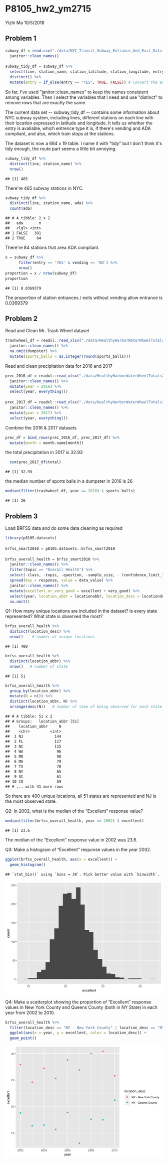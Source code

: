 P8105\_hw2\_ym2715
================
Yizhi Ma
10/5/2018

Problem 1
---------

``` r
subway_df = read.csv("./data/NYC_Transit_Subway_Entrance_And_Exit_Data.csv") %>% 
  janitor::clean_names()

subway_tidy_df = subway_df %>% 
  select(line, station_name, station_latitude, station_longitude, entry, vending, entrance_type, ada, route1, route2, route3, route4, route5, route6, route7, route8, route9, route10, route11) %>% 
  distinct() %>% 
  mutate(entry = if_else(entry == "YES", TRUE, FALSE)) # Convert the entry variable from character to a logical variable
```

So far, I've used "janitor::clean\_names" to keep the names consistent among variables. Then I select the variables that I need and use "distinct" to remove rows that are exactly the same.

The current data set -- subway\_tidy\_df -- contains some information about NYC subway system, including lines, different stations on each line with their location expressed in latitude and longitude. It tells us whether the entry is avaliable, which entrence type it is, if there's vending and ADA compliant, and also, which train stops at the stations.

The dataset is now a 684 x 19 table. I name it with "tidy" but I don't think it's tidy enough, the route part seems a little bit annoying.

``` r
subway_tidy_df %>% 
  distinct(line, station_name) %>% 
  nrow()
```

    ## [1] 465

There're 465 subway stations in NYC.

``` r
subway_tidy_df %>% 
  distinct(line, station_name, ada) %>% 
  count(ada)
```

    ## # A tibble: 2 x 2
    ##   ada       n
    ##   <lgl> <int>
    ## 1 FALSE   381
    ## 2 TRUE     84

There're 84 stations that area ADA compliant.

``` r
x = subway_df %>% 
      filter(entry == 'YES' & vending == 'NO') %>% 
      nrow()
proportion = x / nrow(subway_df)
proportion
```

    ## [1] 0.0369379

The proportion of station entrances / exits without vending allow entrance is 0.0369379

Problem 2
---------

Read and Clean Mr. Trash Wheel dataset

``` r
trashwheel_df = readxl::read_xlsx("./data/HealthyHarborWaterWheelTotals2018-7-28.xlsx", sheet = "Mr. Trash Wheel", range = cell_cols("A:N")) %>% 
  janitor::clean_names() %>% 
  na.omit(dumpster) %>%
  mutate(sports_balls = as.integer(round(sports_balls)))
```

Read and clean precipitation data for 2016 and 2017

``` r
prec_2016_df = readxl::read_xlsx("./data/HealthyHarborWaterWheelTotals2018-7-28.xlsx", sheet = "2016 Precipitation", range = "A2:B14") %>% 
  janitor::clean_names() %>% 
  mutate(year = 2016) %>% 
  select(year, everything())

prec_2017_df = readxl::read_xlsx("./data/HealthyHarborWaterWheelTotals2018-7-28.xlsx", sheet = "2017 Precipitation", range = "A2:B14") %>% 
  janitor::clean_names() %>% 
  mutate(year = 2017) %>% 
  select(year, everything())
```

Combine the 2016 & 2017 datasets

``` r
prec_df = bind_rows(prec_2016_df, prec_2017_df) %>% 
  mutate(month = month.name[month])
```

the total precipitation in 2017 is 32.93

``` r
  sum(prec_2017_df$total)
```

    ## [1] 32.93

the median number of sports balls in a dumpster in 2016 is 26

``` r
median(filter(trashwheel_df, year == 2016) $ sports_balls)
```

    ## [1] 26

Problem 3
---------

Load BRFSS data and do some data cleaning as required

``` r
library(p8105.datasets)

brfss_smart2010 = p8105.datasets::brfss_smart2010

brfss_overall_health = brfss_smart2010 %>% 
  janitor::clean_names() %>% 
  filter(topic == "Overall Health") %>% 
  select(-class, -topic, -question, -sample_size, - (confidence_limit_low:geo_location)) %>% 
  spread(key = response, value = data_value) %>% 
  janitor::clean_names() %>% 
  mutate(excellent_or_very_good = excellent + very_good) %>% 
  select(year, location_abbr = locationabbr, location_desc = locationdesc, excellent_or_very_good, excellent, very_good, good, fair, poor) %>% 
  na.omit()
```

Q1: How many unique locations are included in the dataset? Is every state represented? What state is observed the most?

``` r
brfss_overall_health %>% 
  distinct(location_desc) %>% 
  nrow()    # number of unique locations 
```

    ## [1] 400

``` r
brfss_overall_health %>% 
  distinct(location_abbr) %>% 
  nrow()   # number of state
```

    ## [1] 51

``` r
brfss_overall_health %>% 
  group_by(location_abbr) %>% 
  mutate(N = n()) %>% 
  distinct(location_abbr, N) %>% 
  arrange(desc(N))   # number of time of being observed for each state
```

    ## # A tibble: 51 x 2
    ## # Groups:   location_abbr [51]
    ##    location_abbr     N
    ##    <chr>         <int>
    ##  1 NJ              144
    ##  2 FL              117
    ##  3 NC              115
    ##  4 WA               96
    ##  5 MD               90
    ##  6 MA               79
    ##  7 TX               70
    ##  8 NY               65
    ##  9 SC               61
    ## 10 CO               59
    ## # ... with 41 more rows

So there are 400 unique locations, all 51 states are represented and NJ is the most observed state.

Q2: In 2002, what is the median of the “Excellent” response value?

``` r
median(filter(brfss_overall_health, year == 2002) $ excellent)
```

    ## [1] 23.6

The median of the “Excellent” response value in 2002 was 23.6.

Q3: Make a histogram of “Excellent” response values in the year 2002.

``` r
ggplot(brfss_overall_health, aes(x = excellent)) +
  geom_histogram()
```

    ## `stat_bin()` using `bins = 30`. Pick better value with `binwidth`.

![](p8105_hw2_ym2715_files/figure-markdown_github/unnamed-chunk-13-1.png)

Q4: Make a scatterplot showing the proportion of “Excellent” response values in New York County and Queens County (both in NY State) in each year from 2002 to 2010.

``` r
brfss_overall_health %>% 
  filter(location_desc == "NY - New York County" | location_desc == "NY - Queens County") %>% 
  ggplot(aes(x = year, y = excellent, color = location_desc)) +
  geom_point()
```

![](p8105_hw2_ym2715_files/figure-markdown_github/unnamed-chunk-14-1.png)
